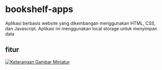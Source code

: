 # bookshelf-apps
Aplikasi berbasis website yang dikembangan menggunakan HTML, CSS, dan Javascript. Aplikasi ini menggunakan local storage untuk menyimpan data


## fitur
<a href="[link_tautan_video](https://youtu.be/xmtAsuuQDt4)">
  <img src="https://img.youtube.com/vi/xmtAsuuQDt4/default.jpg" alt="Keterangan Gambar Miniatur" style="max-width: 100%;">
</a>


